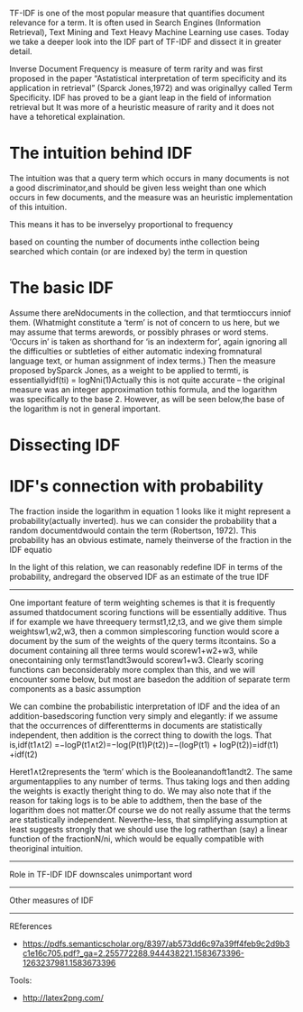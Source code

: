 TF-IDF is one of the most popular measure that quantifies document relevance for a term. It is often used in Search Engines (Information Retrieval), Text Mining and Text Heavy Machine Learning use cases. Today we take a deeper look into the IDF part of TF-IDF and dissect it in greater detail.

Inverse Document Frequency is measure of term rarity and was first proposed in the paper “Astatistical interpretation of term specificity and its application in retrieval” (Sparck Jones,1972) and was originallyy called Term Specificity. IDF has proved to be a giant leap in the field of information retrieval but It was more of a heuristic measure of rarity and it does not have a tehoretical explaination.

# The intuition behind IDF
The intuition was that a query term which occurs in many documents is not a good discriminator,and should be given less weight than one which occurs in few documents, and the measure was an heuristic implementation of this intuition.

This means it has to be inverselyy proportional to frequency

based on counting the number of documents inthe collection being searched which contain (or are indexed by) the term in question

# The basic IDF
Assume there areNdocuments in the collection, and that termtioccurs inniof them. (Whatmight constitute a ‘term’ is not of concern to us here, but we may assume that terms arewords, or possibly phrases or word stems. ‘Occurs in’ is taken as shorthand for ‘is an indexterm for’, again ignoring all the difficulties or subtleties of either automatic indexing fromnatural language text, or human assignment of index terms.) Then the measure proposed bySparck Jones, as a weight to be applied to termti, is essentiallyidf(ti) = logNni(1)Actually this is not quite accurate – the original measure was an integer approximation tothis formula, and the logarithm was specifically to the base 2. However, as will be seen below,the base of the logarithm is not in general important.

# Dissecting IDF


# IDF's connection with probability

The fraction inside the logarithm in equation 1 looks like it might represent a probability(actually inverted).
hus we can consider the probability that a random documentdwould contain the term (Robertson, 1972). This probability has an obvious estimate, namely theinverse of the fraction in the IDF equatio

In the light of this relation, we can reasonably redefine IDF in terms of the probability, andregard the observed IDF as an estimate of the true IDF

---

One important feature of term weighting schemes is that it is frequently assumed thatdocument scoring functions will be essentially additive. Thus if for example we have threequery termst1,t2,t3, and we give them simple weightsw1,w2,w3, then a common simplescoring function would score a document by the sum of the weights of the query terms itcontains. So a document containing all three terms would scorew1+w2+w3, while onecontaining only termst1andt3would scorew1+w3.  Clearly scoring functions can beconsiderably more complex than this, and we will encounter some below, but most are basedon the addition of separate term components as a basic assumption

We can combine the probabilistic interpretation of IDF and the idea of an addition-basedscoring function very simply and elegantly: if we assume that the occurrences of differentterms in documents are statistically independent, then addition is the correct thing to dowith the logs. That is,idf(t1∧t2)  =−logP(t1∧t2)=−log(P(t1)P(t2))=−(logP(t1) + logP(t2))=idf(t1) +idf(t2)

Heret1∧t2represents the ‘term’ which is the Booleanandoft1andt2. The same argumentapplies to any number of terms. Thus taking logs and then adding the weights is exactly theright thing to do. We may also note that if the reason for taking logs is to be able to addthem, then the base of the logarithm does not matter.Of course we do not really assume that the terms are statistically independent. Neverthe-less, that simplifying assumption at least suggests strongly that we should use the log ratherthan (say) a linear function of the fractionN/ni, which would be equally compatible with theoriginal intuition.

---

Role in TF-IDF
IDF downscales unimportant word

---

Other measures of IDF



---


REferences
 - https://pdfs.semanticscholar.org/8397/ab573dd6c97a39ff4feb9c2d9b3c1e16c705.pdf?_ga=2.255772288.944438221.1583673396-1263237981.1583673396

Tools:
 - http://latex2png.com/
 